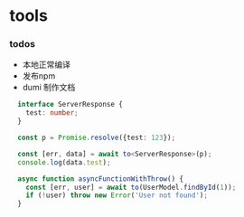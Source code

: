 # tools

### todos

* 本地正常编译
* 发布npm
* dumi 制作文档

```ts
  interface ServerResponse {
    test: number;
  }

  const p = Promise.resolve({test: 123});

  const [err, data] = await to<ServerResponse>(p);
  console.log(data.test);

  async function asyncFunctionWithThrow() {
    const [err, user] = await to(UserModel.findById(1));
    if (!user) throw new Error('User not found');
  }
```